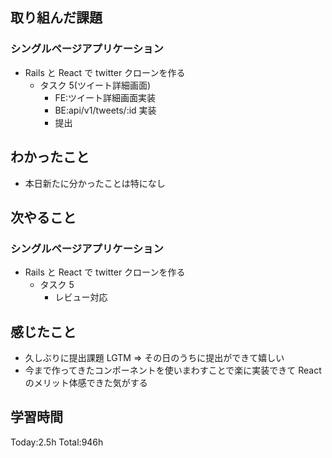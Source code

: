 ## 取り組んだ課題

### シングルページアプリケーション

- Rails と React で twitter クローンを作る
  - タスク 5(ツイート詳細画面)
    - FE:ツイート詳細画面実装
    - BE:api/v1/tweets/:id 実装
    - 提出

## わかったこと

- 本日新たに分かったことは特になし

## 次やること

### シングルページアプリケーション

- Rails と React で twitter クローンを作る
  - タスク 5
    - レビュー対応

## 感じたこと

- 久しぶりに提出課題 LGTM => その日のうちに提出ができて嬉しい
- 今まで作ってきたコンポーネントを使いまわすことで楽に実装できて React のメリット体感できた気がする

## 学習時間

Today:2.5h Total:946h
